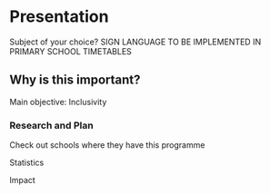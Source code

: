 # Presentation

Subject of your choice? SIGN LANGUAGE TO BE IMPLEMENTED IN PRIMARY SCHOOL TIMETABLES


## Why is this important?

Main objective: Inclusivity

### Research and Plan

Check out schools where they have this programme
<p> Statistics </p>
<p> Impact </p>
